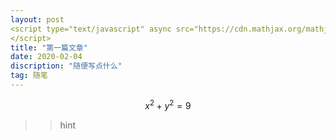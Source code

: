 ```yaml
---
layout: post
<script type="text/javascript" async src="https://cdn.mathjax.org/mathjax/latest/MathJax.js?config=TeX-AMS_CHTML">
</script>
title: "第一篇文章"
date: 2020-02-04
discription: "随便写点什么"
tag: 随笔
---
```


$$x^2+y^2=9$$
>>hint
